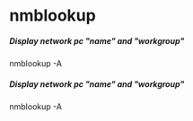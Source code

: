 # nmblookup

##### Display network pc "name" and "workgroup"

   nmblookup  -A <ip>

##### Display network pc "name" and "workgroup"

   nmblookup  -A <ip>
